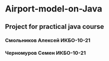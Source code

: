 # Airport-model-on-Java
## Project for practical java course



### Смольников Алексей ИКБО-10-21
### Черномуров Семен ИКБО-10-21